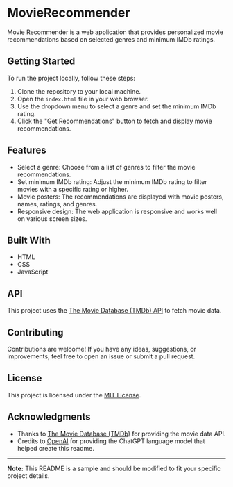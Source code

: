 # MovieRecommender
Movie Recommender is a web application that provides personalized movie recommendations based on selected genres and minimum IMDb ratings.

## Getting Started

To run the project locally, follow these steps:

1. Clone the repository to your local machine.
2. Open the `index.html` file in your web browser.
3. Use the dropdown menu to select a genre and set the minimum IMDb rating.
4. Click the "Get Recommendations" button to fetch and display movie recommendations.

## Features

- Select a genre: Choose from a list of genres to filter the movie recommendations.
- Set minimum IMDb rating: Adjust the minimum IMDb rating to filter movies with a specific rating or higher.
- Movie posters: The recommendations are displayed with movie posters, names, ratings, and genres.
- Responsive design: The web application is responsive and works well on various screen sizes.

## Built With

- HTML
- CSS
- JavaScript

## API

This project uses the [The Movie Database (TMDb) API](https://www.themoviedb.org/documentation/api) to fetch movie data.

## Contributing

Contributions are welcome! If you have any ideas, suggestions, or improvements, feel free to open an issue or submit a pull request.

## License

This project is licensed under the [MIT License](LICENSE).

## Acknowledgments

- Thanks to [The Movie Database (TMDb)](https://www.themoviedb.org/) for providing the movie data API.
- Credits to [OpenAI](https://openai.com/) for providing the ChatGPT language model that helped create this readme.

---
**Note:** This README is a sample and should be modified to fit your specific project details.

